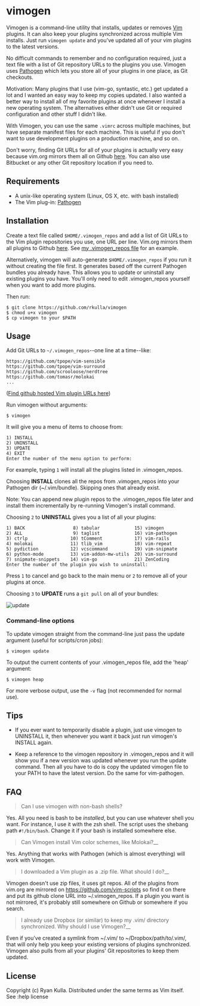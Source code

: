 # vimogen

Vimogen is a command-line utility that installs, updates or removes <a href="http://www.vim.org/">Vim</a> plugins. It can also keep your plugins synchronized across multiple Vim installs. Just run `vimogen update` and you've updated all of your vim plugins to the latest versions.

No difficult commands to remember and no configuration required, just a text file with a list of Git repository URLs to the plugins you use. Vimogen uses <a href="https://github.com/tpope/vim-pathogen/">Pathogen</a> which lets you store all of your plugins in one place, as Git checkouts.

Motivation: Many plugins that I use (vim-go, syntastic, etc.) get updated a lot and I wanted an easy way to keep my copies updated. I also wanted a better way to install all of my favorite plugins at once whenever I install a new operating system. The alternatives either didn't use Git or required configuration and other stuff I didn't like. 

With Vimogen, you can use the same `.vimrc` across multiple machines, but have separate manifest files for each machine. This is useful if you don't want to use development plugins on a production machine, and so on.

Don't worry, finding Git URLs for all of your plugins is actually very easy 
because vim.org mirrors them all on Github <a href="https://github.com/vim-scripts">here</a>.
You can also use Bitbucket or any other Git repository location if you need to.

## Requirements

* A unix-like operating system (Linux, OS X, etc. with bash installed)
* The Vim plug-in: [Pathogen](https://github.com/tpope/vim-pathogen/ "Pathogen")

## Installation

Create a text file called `$HOME/.vimogen_repos` and add a list of Git URLs to the Vim plugin repositories you use, one URL per line. Vim.org mirrors them all plugins to Github <a href="https://github.com/vim-scripts">here</a>. See [my .vimogen_repos file](https://github.com/rkulla/vimrc/blob/master/.vimogen_repos) for an example.

Alternatively, vimogen will auto-generate `$HOME/.vimogen_repos` if you run it without creating the file first. It generates based off the current Pathogen bundles you already have. This allows you to update or uninstall any existing plugins you have. You'll only need to edit .vimogen_repos yourself when you want to add more plugins.

Then run:

    $ git clone https://github.com/rkulla/vimogen
    $ chmod u+x vimogen
    $ cp vimogen to your $PATH

## Usage

Add Git URLs to `~/.vimogen_repos`--one line at a time--like:
    
    https://github.com/tpope/vim-sensible
    https://github.com/tpope/vim-surround
    https://github.com/scrooloose/nerdtree
    https://github.com/tomasr/molokai
    ...

(<a href="https://github.com/vim-scripts">Find github hosted Vim plugin URLs here</a>)

Run vimogen without arguments:

    $ vimogen

It will give you a menu of items to choose from:

    1) INSTALL
    2) UNINSTALL
    3) UPDATE
    4) EXIT
    Enter the number of the menu option to perform:

For example, typing `1` will install all the plugins listed in .vimogen_repos.

Choosing __INSTALL__ clones all the repos from .vimogen_repos into your Pathogen dir (~/.vim/bundle).
Skipping ones that already exist. 

Note: You can append new plugin repos to the .vimogen_repos file later and install them incrementally by re-running Vimogen's install command.

Choosing `2` to __UNINSTALL__ gives you a list of all your plugins:

    1) BACK                  8) tabular             15) vimogen
    2) ALL                   9) taglist             16) vim-pathogen
    3) ctrlp                10) tComment            17) vim-rails
    4) molokai              11) tlib_vim            18) vim-repeat
    5) pydiction            12) vcscommand          19) vim-snipmate
    6) python-mode          13) vim-addon-mw-utils  20) vim-surround
    7) snipmate-snippets    14) vim-go              21) ZenCoding
    Enter the number of the plugin you wish to uninstall:

Press `1` to cancel and go back to the main menu or `2` to remove all of your plugins at once.
    
Choosing `3` to __UPDATE__ runs a `git pull` on all of your bundles:

![update](https://cloud.githubusercontent.com/assets/244283/17818417/5505c364-65f8-11e6-8dfc-0797c96cd06b.png)

### Command-line options

To update vimogen straight from the command-line just pass the update argument (useful for scripts/cron jobs):

    $ vimogen update

To output the current contents of your .vimogen_repos file, add the 'heap' argument:

    $ vimogen heap

For more verbose output, use the `-v` flag (not recommended for normal use).

## Tips

- If you ever want to temporarily disable a plugin, just use vimogen to UNINSTALL it, 
then whenever you want it back just run vimogen's INSTALL again.

- Keep a reference to the vimogen repository in .vimogen_repos and it will show you
if a new version was updated whenever you run the update command. Then all you have to do is
copy the updated vimogen file to your PATH to have the latest version. Do the same for
vim-pathogen.

## FAQ

> Can I use vimogen with non-bash shells?

Yes. All you need is bash to be *installed*, but you can use whatever shell you want. For instance, I use it with the zsh shell. The script uses the shebang path `#!/bin/bash`. Change it if your bash is installed somewhere else.

> Can Vimogen install Vim color schemes, like Molokai?__

Yes. Anything that works with Pathogen (which is almost everything)
will work with Vimogen.

> I downloaded a Vim plugin as a .zip file. What should I do?__

Vimogen doesn't use zip files, it uses git repos. All of
the plugins from vim.org are mirrored on https://github.com/vim-scripts so
find it on there and put its github clone URL into ~/.vimogen_repos. If
a plugin you want is not mirrored, it's probably still somewhere on Github
or somewhere if you search.

> I already use Dropbox (or similar) to keep my .vim/ directory synchronized. 
Why should I use Vimogen?__

Even if you've created a symlink from ~/.vim/ to ~/Dropbox/path/to/.vim/, that
will only help you keep your existing versions of plugins synchronized. Vimogen 
also pulls from all your plugins' Git repositories to keep them updated.

## License

Copyright (c) Ryan Kulla. Distributed under the same terms as Vim itself. See :help license
